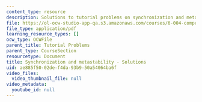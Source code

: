 ```yaml
---
content_type: resource
description: Solutions to tutorial problems on synchronization and metastability.
file: https://ol-ocw-studio-app-qa.s3.amazonaws.com/courses/6-004-computation-structures-spring-2009/ae885f5002def4da93b950a54064ba6f_MIT6004s09tutor08sol.pdf
file_type: application/pdf
learning_resource_types: []
ocw_type: OCWFile
parent_title: Tutorial Problems
parent_type: CourseSection
resourcetype: Document
title: Synchronization and metastability - Solutions
uid: ae885f50-02de-f4da-93b9-50a54064ba6f
video_files:
  video_thumbnail_file: null
video_metadata:
  youtube_id: null
---
```

